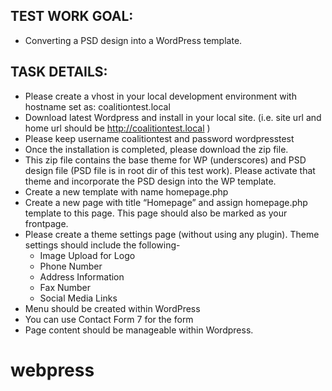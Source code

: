 ## TEST WORK GOAL:
- Converting a PSD design into a WordPress template. 

## TASK DETAILS:
- Please create a vhost in your local development environment with hostname set as: coalitiontest.local
- Download latest Wordpress and install in your local site. (i.e. site url and home url should be http://coalitiontest.local )
- Please keep username coalitiontest and password wordpresstest
- Once the installation is completed, please download the zip file. 
- This zip file contains the base theme for WP (underscores) and PSD design file (PSD file is in root dir of this test work). Please activate that theme and incorporate the PSD design into the WP template.
- Create a new template with name homepage.php
- Create a new page with title “Homepage” and assign homepage.php template to this page. This page should also be marked as your frontpage.
- Please create a theme settings page (without using any plugin). Theme settings should include the following-
  - Image Upload for Logo
  - Phone Number
  - Address Information
  - Fax Number
  - Social Media Links
- Menu should be created within WordPress
- You can use Contact Form 7 for the form
- Page content should be manageable within Wordpress.
 # webpress 
